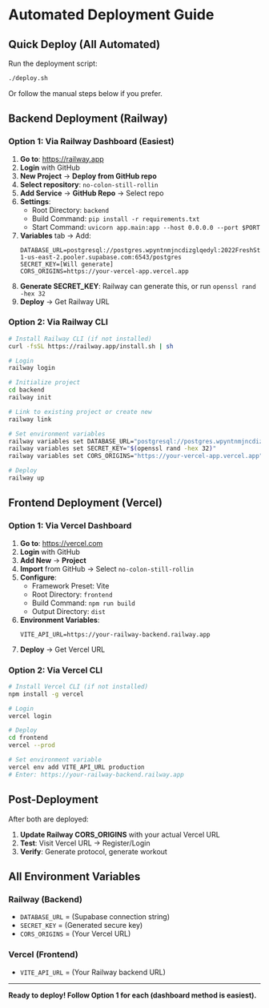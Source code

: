 # Automated Deployment Guide

## Quick Deploy (All Automated)

Run the deployment script:
```bash
./deploy.sh
```

Or follow the manual steps below if you prefer.

## Backend Deployment (Railway)

### Option 1: Via Railway Dashboard (Easiest)

1. **Go to**: https://railway.app
2. **Login** with GitHub
3. **New Project** → **Deploy from GitHub repo**
4. **Select repository**: `no-colon-still-rollin`
5. **Add Service** → **GitHub Repo** → Select repo
6. **Settings**:
   - Root Directory: `backend`
   - Build Command: `pip install -r requirements.txt`
   - Start Command: `uvicorn app.main:app --host 0.0.0.0 --port $PORT`
7. **Variables** tab → Add:
   ```
   DATABASE_URL=postgresql://postgres.wpyntnmjncdizglqedyl:2022FreshStart@aws-1-us-east-2.pooler.supabase.com:6543/postgres
   SECRET_KEY=[Will generate]
   CORS_ORIGINS=https://your-vercel-app.vercel.app
   ```
8. **Generate SECRET_KEY**: Railway can generate this, or run `openssl rand -hex 32`
9. **Deploy** → Get Railway URL

### Option 2: Via Railway CLI

```bash
# Install Railway CLI (if not installed)
curl -fsSL https://railway.app/install.sh | sh

# Login
railway login

# Initialize project
cd backend
railway init

# Link to existing project or create new
railway link

# Set environment variables
railway variables set DATABASE_URL="postgresql://postgres.wpyntnmjncdizglqedyl:2022FreshStart@aws-1-us-east-2.pooler.supabase.com:6543/postgres"
railway variables set SECRET_KEY="$(openssl rand -hex 32)"
railway variables set CORS_ORIGINS="https://your-vercel-app.vercel.app"

# Deploy
railway up
```

## Frontend Deployment (Vercel)

### Option 1: Via Vercel Dashboard

1. **Go to**: https://vercel.com
2. **Login** with GitHub
3. **Add New** → **Project**
4. **Import** from GitHub → Select `no-colon-still-rollin`
5. **Configure**:
   - Framework Preset: Vite
   - Root Directory: `frontend`
   - Build Command: `npm run build`
   - Output Directory: `dist`
6. **Environment Variables**:
   ```
   VITE_API_URL=https://your-railway-backend.railway.app
   ```
7. **Deploy** → Get Vercel URL

### Option 2: Via Vercel CLI

```bash
# Install Vercel CLI (if not installed)
npm install -g vercel

# Login
vercel login

# Deploy
cd frontend
vercel --prod

# Set environment variable
vercel env add VITE_API_URL production
# Enter: https://your-railway-backend.railway.app
```

## Post-Deployment

After both are deployed:

1. **Update Railway CORS_ORIGINS** with your actual Vercel URL
2. **Test**: Visit Vercel URL → Register/Login
3. **Verify**: Generate protocol, generate workout

## All Environment Variables

### Railway (Backend)
- `DATABASE_URL` = (Supabase connection string)
- `SECRET_KEY` = (Generated secure key)
- `CORS_ORIGINS` = (Your Vercel URL)

### Vercel (Frontend)
- `VITE_API_URL` = (Your Railway backend URL)

---

**Ready to deploy! Follow Option 1 for each (dashboard method is easiest).**

